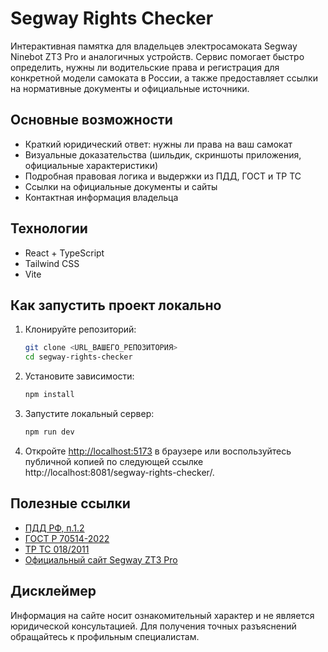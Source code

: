 # Segway Rights Checker

Интерактивная памятка для владельцев электросамоката Segway Ninebot ZT3 Pro и аналогичных устройств. Сервис помогает быстро определить, нужны ли водительские права и регистрация для конкретной модели самоката в России, а также предоставляет ссылки на нормативные документы и официальные источники.

## Основные возможности

- Краткий юридический ответ: нужны ли права на ваш самокат
- Визуальные доказательства (шильдик, скриншоты приложения, официальные характеристики)
- Подробная правовая логика и выдержки из ПДД, ГОСТ и ТР ТС
- Ссылки на официальные документы и сайты
- Контактная информация владельца

## Технологии

- React + TypeScript
- Tailwind CSS
- Vite

## Как запустить проект локально

1. Клонируйте репозиторий:
   ```sh
   git clone <URL_ВАШЕГО_РЕПОЗИТОРИЯ>
   cd segway-rights-checker
   ```
2. Установите зависимости:
   ```sh
   npm install
   ```
3. Запустите локальный сервер:
   ```sh
   npm run dev
   ```
4. Откройте [http://localhost:5173](http://localhost:5173) в браузере или воспользуйтесь публичной копией по следующей ссылке
   http://localhost:8081/segway-rights-checker/.

## Полезные ссылки

- [ПДД РФ, п.1.2](https://www.consultant.ru/document/cons_doc_LAW_2709/5894b193fda5648afe1c1a5e70c028f25cd29099/)
- [ГОСТ Р 70514-2022](https://docs.cntd.ru/document/1200194451)
- [ТР ТС 018/2011](https://www.novotest.ru/upload/medialibrary/a18/TR_TS_018_.pdf)
- [Официальный сайт Segway ZT3 Pro](https://www.segway.com/ekickscooter/products/zt3-pro.html)

## Дисклеймер

Информация на сайте носит ознакомительный характер и не является юридической консультацией. Для получения точных разъяснений обращайтесь к профильным специалистам.

